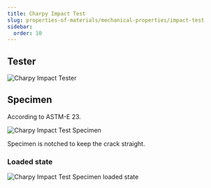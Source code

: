```yaml
---
title: Charpy Impact Test
slug: properties-of-materials/mechanical-properties/impact-test
sidebar:
  order: 10
---
```


## Tester

![Charpy Impact Tester](/props/charpy-impact-tester.jpg)

## Specimen

According to ASTM-E 23.

![Charpy Impact Test Specimen](/props/charpy-impact-test-specimen.jpg)

Specimen is notched to keep the crack straight.

### Loaded state

![Charpy Impact Test Specimen loaded state](/props/charpy-impact-test-load.jpg)
